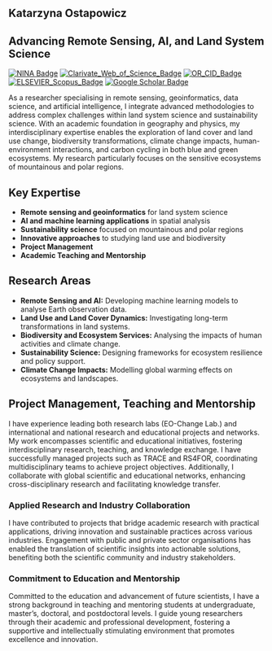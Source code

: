 ## Katarzyna Ostapowicz

<h2><strong>Advancing Remote Sensing, AI, and Land System Science</strong></h2> 

[![NINA Badge](https://img.shields.io/badge/NINA-Staff-blue)](https://www.nina.no/english/Contact/Employees/Employee-info?AnsattID=16669)
[![Clarivate_Web_of_Science_Badge](https://img.shields.io/badge/Clarivate-WoS-lightgrey)](https://www.webofscience.com/wos/author/record/AAE-4380-2019)
[![OR_CID_Badge](https://img.shields.io/badge/ORC-ID-lightgrey)](https://orcid.org/0000-0002-4830-8202)
[![ELSEVIER_Scopus_Badge](https://img.shields.io/badge/ELSEVIER-Scopus-lightgrey)](https://www.scopus.com/authid/detail.uri?authorId=8943458300)
[![Google Scholar Badge](https://img.shields.io/badge/Google-Scholar-lightgrey)](https://scholar.google.com/citations?user=7dxBUIcAAAAJ&hl=en&oi=ao)

<p>
	As a researcher specialising in remote sensing, geoinformatics, data science, and artificial intelligence, I integrate advanced methodologies to address complex challenges within land system science and sustainability science. With an academic foundation in geography and physics, my interdisciplinary expertise enables the exploration of land cover and land use change, biodiversity transformations, climate change impacts, human-environment interactions, and carbon cycling in both blue and green ecosystems. My research particularly focuses on the sensitive ecosystems of mountainous and polar regions.</br>
 	<h2>Key Expertise</h2>
            <ul>
                <li><strong>Remote sensing and geoinformatics</strong> for land system science</li>
                <li><strong>AI and machine learning applications</strong> in spatial analysis</li>
                <li><strong>Sustainability science</strong> focused on mountainous and polar regions</li>
                <li><strong>Innovative approaches</strong> to studying land use and biodiversity</li>
		<li><strong>Project Management</strong> </li>
                <li><strong>Academic Teaching and Mentorship</strong> </li>   
            </ul>
	<h2>Research Areas</h2>
            <ul>
                <li><strong>Remote Sensing and AI:</strong> Developing machine learning models to analyse Earth observation data.</li>
                <li><strong>Land Use and Land Cover Dynamics:</strong> Investigating long-term transformations in land systems.</li>
                <li><strong>Biodiversity and Ecosystem Services:</strong> Analysing the impacts of human activities and climate change.</li>
                <li><strong>Sustainability Science:</strong> Designing frameworks for ecosystem resilience and policy support.</li>
                <li><strong>Climate Change Impacts:</strong> Modelling global warming effects on ecosystems and landscapes.</li>
	    </ul>
	<h2>Project Management, Teaching and Mentorship</h2>	
			I have experience leading both research labs (EO-Change Lab.) and international and national research and educational projects and networks. My work encompasses scientific and educational initiatives, fostering interdisciplinary research, teaching, and knowledge exchange. I have successfully managed projects such as TRACE and RS4FOR, coordinating multidisciplinary teams to achieve project objectives. Additionally, I collaborate with global scientific and educational networks, enhancing cross-disciplinary research and facilitating knowledge transfer.</br>
			<p></p>
	    	<h3>Applied Research and Industry Collaboration</h3>
			I have contributed to projects that bridge academic research with practical applications, driving innovation and sustainable practices across various industries. Engagement with public and private sector organisations has enabled the translation of scientific insights into actionable solutions, benefiting both the scientific community and industry stakeholders.</br>
			<p></p>
	    	<h3>Commitment to Education and Mentorship</h3>
			Committed to the education and advancement of future scientists, I have a strong background in teaching and mentoring students at undergraduate, master’s, doctoral, and postdoctoral levels. I guide young researchers through their academic and professional development, fostering a supportive and intellectually stimulating environment that promotes excellence and innovation.</br>
			<p></p>
</p>
